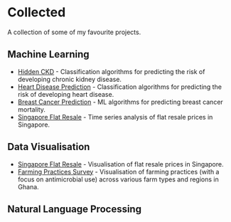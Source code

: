 # Collected
A collection of some of my favourite projects.

## Machine Learning
- [Hidden CKD](https://github.com/edwardbensa/hidden-ckd) - Classification algorithms for predicting the risk of developing chronic kidney disease.
- [Heart Disease Prediction](https://github.com/edwardbensa/hidden-ckd) - Classification algorithms for predicting the risk of developing heart disease.
- [Breast Cancer Prediction](https://github.com/edwardbensa/hidden-ckd) - ML algorithms for predicting breast cancer mortality.
- [Singapore Flat Resale](https://github.com/edwardbensa/hidden-ckd) - Time series analysis of flat resale prices in Singapore.

## Data Visualisation
- [Singapore Flat Resale](https://github.com/edwardbensa/hidden-ckd) - Visualisation of flat resale prices in Singapore.
- [Farming Practices Survey](https://github.com/edwardbensa/farming-practices-survey) - Visualisation of farming practices (with a focus on antimicrobial use) across various farm types and regions in Ghana.


## Natural Language Processing
